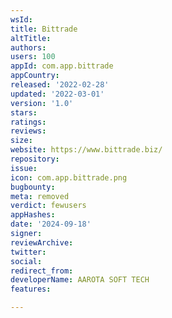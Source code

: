 ```yaml
---
wsId: 
title: Bittrade
altTitle: 
authors: 
users: 100
appId: com.app.bittrade
appCountry: 
released: '2022-02-28'
updated: '2022-03-01'
version: '1.0'
stars: 
ratings: 
reviews: 
size: 
website: https://www.bittrade.biz/
repository: 
issue: 
icon: com.app.bittrade.png
bugbounty: 
meta: removed
verdict: fewusers
appHashes: 
date: '2024-09-18'
signer: 
reviewArchive: 
twitter: 
social: 
redirect_from: 
developerName: AAROTA SOFT TECH
features: 

---
```


